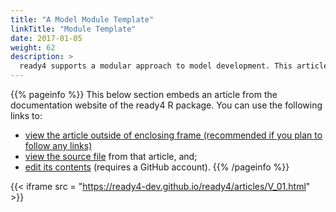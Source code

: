 ```yaml
---
title: "A Model Module Template"
linkTitle: "Module Template"
date: 2017-01-05
weight: 62
description: >
  ready4 supports a modular approach to model development. This article describes what that means and the template it provides to support implementation of this approach..
---
```


{{% pageinfo %}}
This below section embeds an article from the documentation website of the ready4 R package. You can use the following links to:

* [view the article outside of enclosing frame (recommended if you plan to follow any links)](https://ready4-dev.github.io/ready4/articles/V_01.html)
* [view the source file](https://github.com/ready4-dev/ready4/blob/main/vignettes/V_01.Rmd) from that article, and;
* [edit its contents](https://github.com/ready4-dev/ready4/edit/main/vignettes/V_01.Rmd) (requires a GitHub account).
{{% /pageinfo %}}

{{< iframe src = "https://ready4-dev.github.io/ready4/articles/V_01.html" >}}